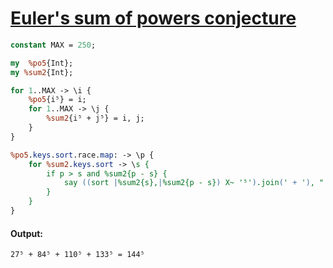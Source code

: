 [1]: https://rosettacode.org/wiki/Euler%27s_sum_of_powers_conjecture

# [Euler&#039;s sum of powers conjecture][1]



```perl
constant MAX = 250;

my  %po5{Int};
my %sum2{Int};

for 1..MAX -> \i {
    %po5{i⁵} = i;
    for 1..MAX -> \j {
        %sum2{i⁵ + j⁵} = i, j;
    }
}

%po5.keys.sort.race.map: -> \p {
    for %sum2.keys.sort -> \s {
        if p > s and %sum2{p - s} {
            say ((sort |%sum2{s},|%sum2{p - s}) X~ '⁵').join(' + '), " = %po5{p}", "⁵" and exit
        }
    }
}
```

#### Output:
```
27⁵ + 84⁵ + 110⁵ + 133⁵ = 144⁵
```
